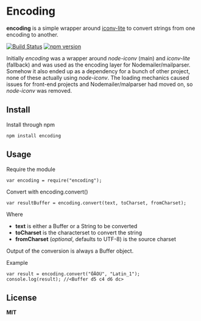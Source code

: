 # Encoding

**encoding** is a simple wrapper around [iconv-lite](https://github.com/ashtuchkin/iconv-lite/) to convert strings from one encoding to another.

[![Build Status](https://secure.travis-ci.org/andris9/encoding.svg)](http://travis-ci.org/andris9/Nodemailer)
[![npm version](https://badge.fury.io/js/encoding.svg)](http://badge.fury.io/js/encoding)

Initially _encoding_ was a wrapper around _node-iconv_ (main) and _iconv-lite_ (fallback) and was used as the encoding layer for Nodemailer/mailparser. Somehow it also ended up as a dependency for a bunch of other project, none of these actually using _node-iconv_. The loading mechanics caused issues for front-end projects and Nodemailer/malparser had moved on, so _node-iconv_ was removed.

## Install

Install through npm

    npm install encoding

## Usage

Require the module

    var encoding = require("encoding");

Convert with encoding.convert()

    var resultBuffer = encoding.convert(text, toCharset, fromCharset);

Where

- **text** is either a Buffer or a String to be converted
- **toCharset** is the characterset to convert the string
- **fromCharset** (_optional_, defaults to UTF-8) is the source charset

Output of the conversion is always a Buffer object.

Example

    var result = encoding.convert("ÕÄÖÜ", "Latin_1");
    console.log(result); //<Buffer d5 c4 d6 dc>

## License

**MIT**
